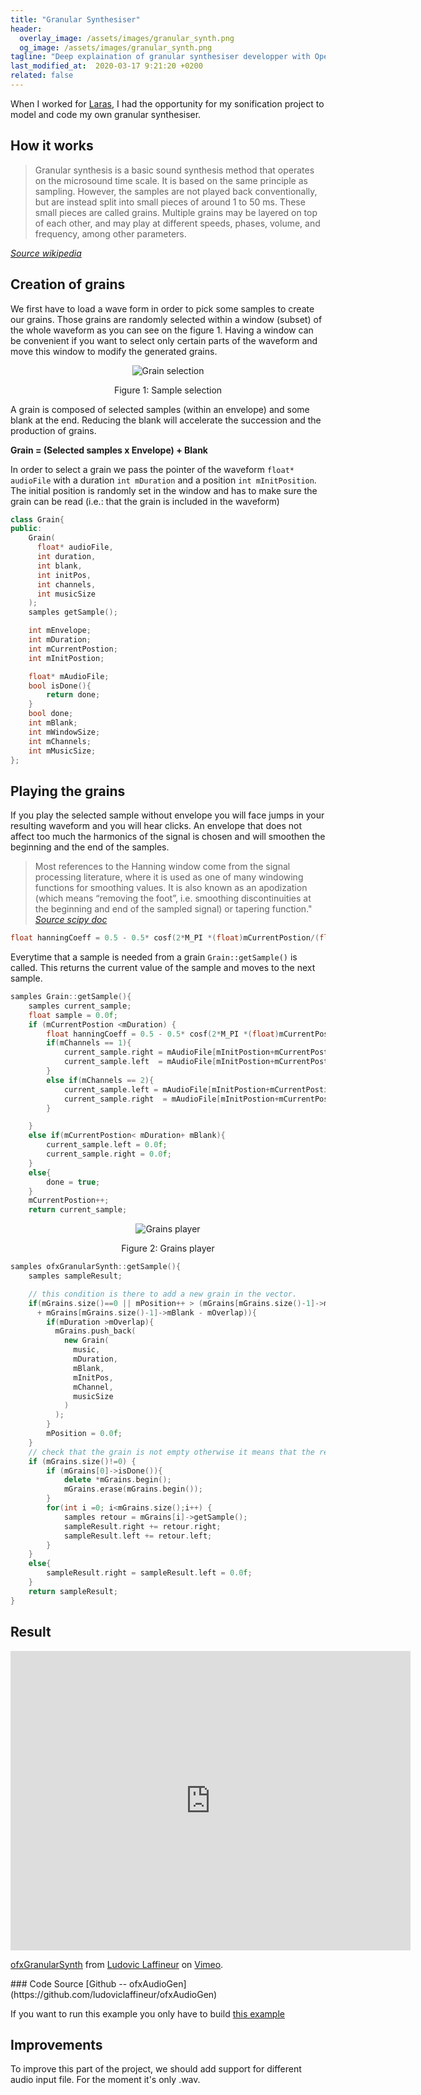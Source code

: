 ```yaml
---
title: "Granular Synthesiser"
header:
  overlay_image: /assets/images/granular_synth.png
  og_image: /assets/images/granular_synth.png
tagline: "Deep explaination of granular synthesiser developper with OpenFrameworks."
last_modified_at:  2020-03-17 9:21:20 +0200
related: false
---
```


When I worked for [Laras](http://laras.be), I had the opportunity for my sonification project to model and code my own granular synthesiser.
## How it works

> Granular synthesis is a basic sound synthesis method that operates on the microsound time scale.
> It is based on the same principle as sampling. However, the samples are not played back conventionally, but are instead split into small pieces of around 1 to 50 ms. These small pieces are called grains. Multiple grains may be layered on top of each other, and may play at different speeds, phases, volume, and frequency, among other parameters.

*[Source wikipedia](https://en.wikipedia.org/wiki/Granular_synthesis)*

## Creation of grains
We first have to load a wave form in order to pick some samples to create our grains. Those grains are randomly selected within a window (subset) of the whole waveform as you can see on the figure 1. Having a window can be convenient if you want to select only certain parts of the waveform and move this window to modify the generated grains.

<p align="center">
<img src="/assets/images/sample_selection.png" alt="Grain selection"/>
</p>
<p align="center">
Figure 1: Sample selection
</p>

A grain is composed of selected samples (within an envelope) and some blank at the end. Reducing the blank will accelerate the succession and the production of grains.

**Grain = (Selected samples x Envelope) + Blank**

In order to select a grain we pass the pointer of the waveform `float* audioFile` with a duration `int mDuration` and a position `int mInitPosition`. The initial position is randomly set in the window and has to make sure the grain can be read (i.e.: that the grain is included in the waveform)

```cpp
class Grain{
public:
    Grain(
      float* audioFile,
      int duration,
      int blank,
      int initPos,
      int channels,
      int musicSize
    );
    samples getSample();

    int mEnvelope;
    int mDuration;
    int mCurrentPostion;
    int mInitPostion;

    float* mAudioFile;
    bool isDone(){
        return done;
    }
    bool done;
    int mBlank;
    int mWindowSize;
    int mChannels;
    int mMusicSize;
};
```
## Playing the grains


If you play the selected sample without envelope you will face jumps in your resulting waveform and you will hear clicks. An envelope that does not affect too much the harmonics of the signal is chosen and will smoothen the beginning and the end of the samples.

>Most references to the Hanning window come from the signal processing literature, where it is used as one of many windowing functions for smoothing values. It is also known as an apodization (which means “removing the foot”, i.e. smoothing discontinuities at the beginning and end of the sampled signal) or tapering function."
*[Source scipy doc](https://docs.scipy.org/doc/numpy/reference/generated/numpy.hanning.html)*

```cpp
float hanningCoeff = 0.5 - 0.5* cosf(2*M_PI *(float)mCurrentPostion/(float)(mDuration));
```

Everytime that a sample is needed from a grain  `Grain::getSample()` is called. This returns the current value of the sample and moves to the next sample.


```cpp
samples Grain::getSample(){
    samples current_sample;
    float sample = 0.0f;
    if (mCurrentPostion <mDuration) {
        float hanningCoeff = 0.5 - 0.5* cosf(2*M_PI *(float)mCurrentPostion/(float)(mDuration));
        if(mChannels == 1){
            current_sample.right = mAudioFile[mInitPostion+mCurrentPostion]*hanningCoeff;
            current_sample.left  = mAudioFile[mInitPostion+mCurrentPostion]*hanningCoeff;
        }
        else if(mChannels == 2){
            current_sample.left = mAudioFile[mInitPostion+mCurrentPostion*mChannels    ]*hanningCoeff;
            current_sample.right  = mAudioFile[mInitPostion+mCurrentPostion*mChannels + 1]*hanningCoeff;
        }

    }
    else if(mCurrentPostion< mDuration+ mBlank){
        current_sample.left = 0.0f;
        current_sample.right = 0.0f;
    }
    else{
        done = true;
    }
    mCurrentPostion++;
    return current_sample;
```
<p align="center">
<img src="/assets/images/grain_play.png" alt="Grains player"/>
</p>
<p align="center">
Figure 2: Grains player
</p>

```cpp
samples ofxGranularSynth::getSample(){
    samples sampleResult;

    // this condition is there to add a new grain in the vector.
    if(mGrains.size()==0 || mPosition++ > (mGrains[mGrains.size()-1]->mDuration
      + mGrains[mGrains.size()-1]->mBlank - mOverlap)){
        if(mDuration >mOverlap){
          mGrains.push_back(
            new Grain(
              music,
              mDuration,
              mBlank,
              mInitPos,
              mChannel,
              musicSize
            )
          );
        }
        mPosition = 0.0f;
    }
    // check that the grain is not empty otherwise it means that the result should be 0
    if (mGrains.size()!=0) {
        if (mGrains[0]->isDone()){
            delete *mGrains.begin();
            mGrains.erase(mGrains.begin());
        }
        for(int i =0; i<mGrains.size();i++) {
            samples retour = mGrains[i]->getSample();
            sampleResult.right += retour.right;
            sampleResult.left += retour.left;
        }
    }
    else{
        sampleResult.right = sampleResult.left = 0.0f;
    }
    return sampleResult;
}

```

## Result

<iframe src="https://player.vimeo.com/video/130955655" width="640" height="479" frameborder="0" allow="autoplay; fullscreen" allowfullscreen></iframe>
<p><a href="https://vimeo.com/130955655">ofxGranularSynth</a> from <a href="https://vimeo.com/user41154273">Ludovic Laffineur</a> on <a href="https://vimeo.com">Vimeo</a>.</p>
### Code Source
[Github -- ofxAudioGen](https://github.com/ludoviclaffineur/ofxAudioGen)

If you want to run this example you only have to build [this example](https://github.com/ludoviclaffineur/ofxAudioGen/tree/master/GranularSynth)

## Improvements

To improve this part of the project, we should add support for different audio input file. For the moment it's only .wav.
